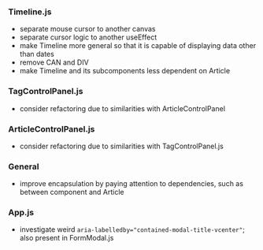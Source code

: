 ### Timeline.js
- separate mouse cursor to another canvas
- separate cursor logic to another useEffect
- make Timeline more general so that it is capable of displaying data other than dates
- remove CAN and DIV
- make Timeline and its subcomponents less dependent on Article

### TagControlPanel.js
- consider refactoring due to similarities with ArticleControlPanel

### ArticleControlPanel.js
- consider refactoring due to similarities with TagControlPanel.js

### General
- improve encapsulation by paying attention to dependencies, such as between component and Article

### App.js
- investigate weird `aria-labelledby="contained-modal-title-vcenter"`; also present in FormModal.js
